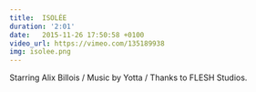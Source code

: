 ```yaml
---
title:  ISOLÉE
duration: '2:01'
date:   2015-11-26 17:50:58 +0100
video_url: https://vimeo.com/135189938
img: isolee.png
---
```

Starring Alix Billois / Music by Yotta / Thanks to FLESH Studios.
<BR>
	<BR><BR>